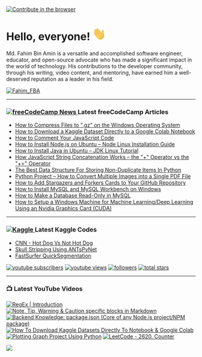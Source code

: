 [![Contribute in the browser](https://gitpod.io/button/open-in-gitpod.svg)](https://gitpod.io/#https://github.com/FahimFBA/FahimFBA)

# Hello, everyone! <img src="./img/wave.gif" width="35px" height= "35px">

Md. Fahim Bin Amin is a versatile and accomplished software engineer, educator, and open-source advocate who has made a significant impact in the world of technology. His contributions to the developer community, through his writing, video content, and mentoring, have earned him a well-deserved reputation as a leader in his field.

<p align="left"> <a href="https://twitter.com/intent/follow?screen_name=Fahim_FBA" target="blank"><img src="https://img.shields.io/twitter/follow/:Fahim_FBA" height="36" alt="Fahim_FBA"/></a></p>

---

### <a href="https://www.freecodecamp.org/news/author/fahimbinamin/"><img src="https://github.com/selenium-cucumber/selenium-cucumber-java/assets/64195132/1554283d-c054-47ef-bbf0-d31bf367dba7" title="freeCodeCamp Article" alt="freeCodeCamp News" width="35"/> </a>Latest freeCodeCamp Articles

- [How to Compress Files to ".gz" on the Windows Operating System](https://www.freecodecamp.org/news/how-to-convert-files-to-gzip-on-windows/)
- [How to Download a Kaggle Dataset Directly to a Google Colab Notebook](https://www.freecodecamp.org/news/how-to-download-kaggle-dataset-to-google-colab/)
- [How to Comment Your JavaScript Code](https://www.freecodecamp.org/news/comment-your-javascript-code/)
- [How to Install Node.js on Ubuntu – Node Linux Installation Guide](https://www.freecodecamp.org/news/how-to-install-node-js-on-ubuntu/)
- [How to Install Java in Ubuntu – JDK Linux Tutorial](https://www.freecodecamp.org/news/how-to-install-java-in-ubuntu/)
- [How JavaScript String Concatenation Works – the "+" Operator vs the "+=" Operator](https://www.freecodecamp.org/news/javascript-string-concatenation/)
- [The Best Data Structure For Storing Non-Duplicate Items In Python](https://www.freecodecamp.org/news/the-best-data-structure-for-storing-non-duplicate-items-in-python/)
- [Python Project – How to Convert Multiple Images into a Single PDF File](https://www.freecodecamp.org/news/convert-multiple-images-into-a-single-pdf-file-with-python/)
- [How to Add Stargazers and Forkers Cards to Your GitHub Repository](https://www.freecodecamp.org/news/how-to-add-stargzers-and-forkers-to-your-github-repository/)
- [How to Install MySQL and MySQL Workbench on Windows](https://www.freecodecamp.org/news/how-to-install-mysql-workbench-on-windows/)
- [How to Make a Database Read-Only in MySQL](https://www.freecodecamp.org/news/how-to-make-a-database-read-only-in-mysql/)
- [How to Setup a Windows Machine for Machine Learning/Deep Learning Using an Nvidia Graphics Card (CUDA)](https://www.freecodecamp.org/news/how-to-setup-windows-machine-for-ml-dl-using-nvidia-graphics-card-cuda/)

---



### <a href="https://www.kaggle.com/mdfahimbinamin"><img src="https://img.shields.io/badge/Kaggle-035a7d?style=for-the-badge&logo=kaggle&logoColor=white" title="Kaggle" alt="Kaggle" width="50" height="20"/> </a>Latest Kaggle Codes

- [CNN - Hot Dog Vs Not Hot Dog](https://www.kaggle.com/code/mdfahimbinamin/cnn-hot-dog-vs-not-hot-dog)
- [Skull Stripping Using ANTsPyNet](https://www.kaggle.com/code/mdfahimbinamin/skull-stripping-using-antspynet)
- [FastSurfer QuickSegmentation](https://www.kaggle.com/code/mdfahimbinamin/fastsurfer-quicksegmentation)


<p align="left">
      <a href="https://www.youtube.com/@FahimAmin?sub_confirmation=1">
         <img alt="youtube subscribers" title="Subscribe to my YouTube channel" src="https://custom-icon-badges.demolab.com/youtube/channel/subscribers/UCG97GCUifMS2Vm28tgXQi0Q?color=%23E05D44&label=SUBSCRIBE&logo=video&logoColor=white&style=for-the-badge&labelColor=CE4630"/></a> 
      <a href="https://www.youtube.com/@FahimAmin">
         <img alt="youtube views" title="YouTube views" src="https://custom-icon-badges.demolab.com/youtube/channel/views/UCG97GCUifMS2Vm28tgXQi0Q?color=%23E1AD0E&logo=eye&logoColor=white&style=for-the-badge&labelColor=C79600"/></a> 
      <a href="https://github.com/FahimFBA?tab=followers">
         <img alt="followers" title="Follow me on Github" src="https://custom-icon-badges.demolab.com/github/followers/FahimFBA?color=236ad3&labelColor=1155ba&style=for-the-badge&logo=person-add&label=Follow&logoColor=white"/></a>
      <a href="https://github.com/FahimFBA?tab=repositories&sort=stargazers">
         <img alt="total stars" title="Total stars on GitHub" src="https://custom-icon-badges.demolab.com/github/stars/FahimFBA?color=55960c&style=for-the-badge&labelColor=488207&logo=star"/></a>
   </p>

---

### 📺 Latest YouTube Videos

<!-- BEGIN YOUTUBE-CARDS -->
[![RegEx | Introduction](https://ytcards.demolab.com/?id=JydEDYzxsuE&title=RegEx+%7C+Introduction&lang=en&timestamp=1723109456&background_color=%230d1117&title_color=%23ffffff&stats_color=%23dedede&max_title_lines=1&width=250&border_radius=5&duration=198 "RegEx | Introduction")](https://www.youtube.com/watch?v=JydEDYzxsuE)
[![Note, Tip, Warning & Caution specific blocks in Markdown](https://ytcards.demolab.com/?id=HMeCXobi90E&title=Note%2C+Tip%2C+Warning+%26+Caution+specific+blocks+in+Markdown&lang=en&timestamp=1717875991&background_color=%230d1117&title_color=%23ffffff&stats_color=%23dedede&max_title_lines=1&width=250&border_radius=5&duration=324 "Note, Tip, Warning & Caution specific blocks in Markdown")](https://www.youtube.com/watch?v=HMeCXobi90E)
[![Backend Knowledge: package.json (Core of any Node.js project/NPM package)](https://ytcards.demolab.com/?id=sH1t0DRFxts&title=Backend+Knowledge%3A+package.json+%28Core+of+any+Node.js+project%2FNPM+package%29&lang=en&timestamp=1713817157&background_color=%230d1117&title_color=%23ffffff&stats_color=%23dedede&max_title_lines=1&width=250&border_radius=5&duration=462 "Backend Knowledge: package.json (Core of any Node.js project/NPM package)")](https://www.youtube.com/watch?v=sH1t0DRFxts)
[![How To Download Kaggle Datasets Directly To Notebook & Google Colab](https://ytcards.demolab.com/?id=7Z0s-XDXR1E&title=How+To+Download+Kaggle+Datasets+Directly+To+Notebook+%26+Google+Colab&lang=en&timestamp=1707472142&background_color=%230d1117&title_color=%23ffffff&stats_color=%23dedede&max_title_lines=1&width=250&border_radius=5&duration=1265 "How To Download Kaggle Datasets Directly To Notebook & Google Colab")](https://www.youtube.com/watch?v=7Z0s-XDXR1E)
[![Plotting Graph Project Using Python](https://ytcards.demolab.com/?id=EWWwn_sdajQ&title=Plotting+Graph+Project+Using+Python&lang=en&timestamp=1707223863&background_color=%230d1117&title_color=%23ffffff&stats_color=%23dedede&max_title_lines=1&width=250&border_radius=5&duration=1001 "Plotting Graph Project Using Python")](https://www.youtube.com/watch?v=EWWwn_sdajQ)
[![LeetCode - 2620. Counter](https://ytcards.demolab.com/?id=oe3P3RkgvqU&title=LeetCode+-+2620.+Counter&lang=en&timestamp=1705129523&background_color=%230d1117&title_color=%23ffffff&stats_color=%23dedede&max_title_lines=1&width=250&border_radius=5&duration=432 "LeetCode - 2620. Counter")](https://www.youtube.com/watch?v=oe3P3RkgvqU)
<!-- END YOUTUBE-CARDS -->

[<img src="https://custom-icon-badges.demolab.com/badge/-Subscribe%20For%20More-red?style=for-the-badge&logo=video&logoColor=white"/>](https://www.youtube.com/@FahimAmin?sub_confirmation=1)
